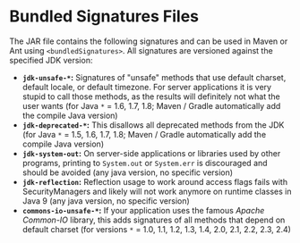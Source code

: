 # Bundled Signatures Files #

The JAR file contains the following signatures and can be used in Maven or Ant using `<bundledSignatures>`. All signatures are versioned against the specified JDK version:

  * **`jdk-unsafe-*`:** Signatures of "unsafe" methods that use default charset, default locale, or default timezone. For server applications it is very stupid to call those methods, as the results will definitely not what the user wants (for Java `*` = 1.6, 1.7, 1.8; Maven / Gradle automatically add the compile Java version)
  * **`jdk-deprecated-*`:** This disallows all deprecated methods from the JDK (for Java `*` = 1.5, 1.6, 1.7, 1.8; Maven / Gradle automatically add the compile Java version)
  * **`jdk-system-out`:** On server-side applications or libraries used by other programs, printing to `System.out` or `System.err` is discouraged and should be avoided (any java version, no specific version)
  * **`jdk-reflection`:** Reflection usage to work around access flags fails with SecurityManagers and likely will not work anymore on runtime classes in Java 9 (any java version, no specific version)
  * **`commons-io-unsafe-*`:** If your application uses the famous _Apache Common-IO_ library, this adds signatures of all methods that depend on default charset (for versions `*` = 1.0, 1.1, 1.2, 1.3, 1.4, 2.0, 2.1, 2.2, 2.3, 2.4)
